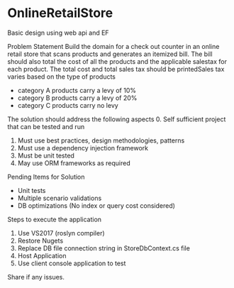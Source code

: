 # OnlineRetailStore
Basic design using web api and EF

Problem Statement
Build the domain for a check out counter in an online retail store that scans products and generates an itemized bill.
The bill should also total the cost of all the products and the applicable salestax for each product.
The total cost and total sales tax should be printedSales tax varies based on the type of products
- category A products carry a levy of 10%
- category B products carry a levy of 20%
- category C products carry no levy

The solution should address the following aspects 
0. Self sufficient project that can be tested and run 
1. Must use best practices, design methodologies, patterns
2. Must use a dependency injection framework
3. Must be unit tested
4. May use ORM frameworks as required

Pending Items for Solution
- Unit tests
- Multiple scenario validations
- DB optimizations (No index or query cost considered)

Steps to execute the application
1. Use VS2017 (roslyn compiler)
2. Restore Nugets
3. Replace DB file connection string in StoreDbContext.cs file
4. Host Application
5. Use client console application to test

Share if any issues.

